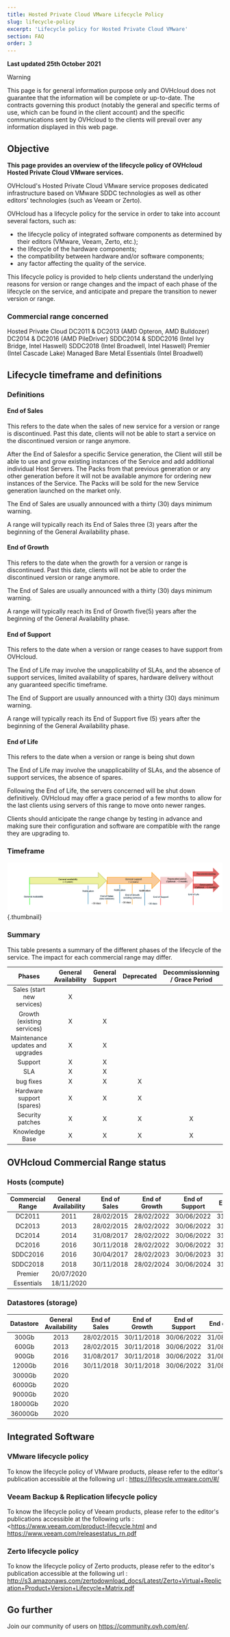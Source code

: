 ```yaml
---
title: Hosted Private Cloud VMware Lifecycle Policy
slug: lifecycle-policy
excerpt: 'Lifecycle policy for Hosted Private Cloud VMware'
section: FAQ
order: 3
---
```


**Last updated 25th October 2021**

> [!warning]
>
> This page is for general information purpose only and OVHcloud does not guarantee that the information will be complete or up-to-date. The contracts governing this product (notably the general and specific terms of use, which can be found in the client account) and the specific communications sent by OVHcloud to the clients will prevail over any information displayed in this web page.
>

## Objective

**This page provides an overview of the lifecycle policy of OVHcloud Hosted Private Cloud VMware services.**

OVHcloud's Hosted Private Cloud VMware service proposes dedicated infrastructure based on VMware SDDC technologies as well as other editors' technologies (such as Veeam or Zerto).

OVHcloud has a lifecycle policy for the service in order to take into account several factors, such as:
- the lifecycle policy of integrated software components as determined by their editors (VMware, Veeam, Zerto, etc.);
- the lifecycle of the hardware components;
- the compatibility between hardware and/or software components;
- any factor affecting the quality of the service.

This lifecycle policy is provided to help clients understand the underlying reasons for version or range changes and the impact of each phase of the lifecycle on the service, and anticipate and prepare the transition to newer version or range.

### Commercial range concerned

Hosted Private Cloud
    DC2011 & DC2013 (AMD Opteron, AMD Bulldozer)
    DC2014 & DC2016 (AMD PileDriver)
    SDDC2014 & SDDC2016 (Intel Ivy Bridge, Intel Haswell)
    SDDC2018 (Intel Broadwell, Intel Haswell)
    Premier (Intel Cascade Lake)
Managed Bare Metal
    Essentials (Intel Broadwell)

## Lifecycle timeframe and definitions

### Definitions

#### End of Sales

This refers to the date when the sales of new service for a version or range is discontinued. Past this date, clients will not be able to start a service on the discontinued version or range anymore.

After the End of Salesfor a specific Service generation, the Client will still be able to use and grow existing instances of the Service and add additional individual Host Servers. The Packs from that previous generation or any other generation before it will not be available anymore for ordering new instances of the Service. The Packs will be sold for the new Service generation launched on the market only.

The End of Sales are usually announced with a thirty (30) days minimum warning.

A range will typically reach its End of Sales three (3) years after the beginning of the General Availability phase.

#### End of Growth

This refers to the date when the growth for a version or range is discontinued. Past this date, clients will not be able to order the discontinued version or range anymore.

The End of Sales are usually announced with a thirty (30) days minimum warning.

A range will typically reach its End of Growth five(5) years after the beginning of the General Availability phase.

#### End of Support

This refers to the date when a version or range ceases to have support from OVHcloud.

The End of Life may involve the unapplicability of SLAs, and the absence of support services, limited availability of spares, hardware delivery without any guaranteed specific timeframe.

The End of Support are usually announced with a thirty (30) days minimum warning.

A range will typically reach its End of Support five (5) years after the beginning of the General Availability phase.

#### End of Life

This refers to the date when a version or range is being shut down

The End of Life may involve the unapplicability of SLAs, and the absence of support services, the absence of spares.

Following the End of Life, the servers concerned will be shut down definitively. OVHcloud may offer a grace period of a few months to allow for the last clients using servers of this range to move onto newer ranges.

Clients should anticipate the range change by testing in advance and making sure their configuration and software are compatible with the range they are upgrading to.

### Timeframe

![Typical lifecycle](images/01_lifecycle_pcc.png){.thumbnail}

### Summary

This table presents a summary of the different phases of the lifecycle of the service. The impact for each commercial range may differ.

| Phases | General Availability | General Support | Deprecated | Decommissionning / Grace Period |
|:-----:|:-----:|:-----:|:-----:|:-----:|
| Sales (start new services) | X |  |  |  |
| Growth (existing services) | X | X |  |  |
| Maintenance updates and upgrades | X | X |  |  |
| Support | X | X |  |  |
| SLA | X | X |  |  |
| bug fixes | X | X | X |  |
| Hardware support (spares) | X | X | X |  |
| Security patches | X | X | X | X |
| Knowledge Base | X | X | X | X |

## OVHcloud Commercial Range status

### Hosts (compute)

| Commercial Range | General Availability | End of Sales | End of Growth | End of Support | End of Life |
|:-----:|:-----:|:-----:|:-----:|:-----:|:-----:|
| DC2011 | 2011 | 28/02/2015 | 28/02/2022 | 30/06/2022 | 31/07/2022 |
| DC2013 | 2013 | 28/02/2015 | 28/02/2022 | 30/06/2022 | 31/07/2022 |
| DC2014 | 2014 | 31/08/2017 | 28/02/2022 | 30/06/2022 | 31/07/2022 |
| DC2016 | 2016 | 30/11/2018 | 28/02/2022 | 30/06/2022 | 31/07/2022 |
| SDDC2016 | 2016 | 30/04/2017 | 28/02/2023 | 30/06/2023 | 31/08/2023 |
| SDDC2018 | 2018 | 30/11/2018 | 28/02/2024 | 30/06/2024 | 31/08/2024 |
| Premier | 20/07/2020 |  |  |  |  |
| Essentials | 18/11/2020 |  |  |  |  |

### Datastores (storage)

| Datastore | General Availability | End of Sales | End of Growth | End of Support | End of Life |
|:-----:|:-----:|:-----:|:-----:|:-----:|:-----:|
| 300Gb | 2013 | 28/02/2015 | 30/11/2018 | 30/06/2022 | 31/08/2022 |
| 600Gb | 2013 | 28/02/2015 | 30/11/2018 | 30/06/2022 | 31/08/2022 |
| 900Gb | 2016 | 31/08/2017 | 30/11/2018 | 30/06/2022 | 31/08/2022 |
| 1200Gb | 2016 | 30/11/2018 | 30/11/2018 | 30/06/2022 | 31/08/2022 |
| 3000Gb | 2020 |  |  |  |  |
| 6000Gb | 2020 |  |  |  |  |
| 9000Gb | 2020 |  |  |  |  |
| 18000Gb | 2020 |  |  |  |  |
| 36000Gb | 2020 |  |  |  |  |

## Integrated Software

### VMware lifecycle policy

To know the lifecycle policy of VMware products, please refer to the editor's publication accessible at the following url :
<https://lifecycle.vmware.com/#/>

### Veeam Backup & Replication lifecycle policy

To know the lifecycle policy of Veeam products, please refer to the editor's publications accessible at the following urls :
<https://www.veeam.com/product-lifecycle.html and <https://www.veeam.com/releasestatus_rn.pdf>

### Zerto lifecycle policy

To know the lifecycle policy of Zerto products, please refer to the editor's publication accessible at the following url :
<http://s3.amazonaws.com/zertodownload_docs/Latest/Zerto+Virtual+Replication+Product+Version+Lifecycle+Matrix.pdf>

## Go further

Join our community of users on <https://community.ovh.com/en/>.
